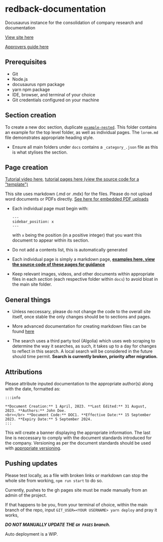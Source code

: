 # redback-documentation

Docusaurus instance for the consolidation of company research and documentation

[View site here](https://redback-operations.github.io/redback-documentation/)

[Approvers guide here](https://redback-operations.github.io/redback-documentation/docs/onboarding/github/approvers-guide)

## Prerequisites 

- Git 
- Node.js
- docusaurus npm package
- yarn npm package
- IDE, browser, and terminal of your choice
- Git credentials configured on your machine

## Section creation

To create a new doc section, duplicate [`example-nested`](https://redback-operations.github.io/redback-documentation/docs/category/example-nested). This folder contains an example for the top level folder, as well as individual pages. The `lorem.md` file demonstrates appropriate heading style.

- Ensure all main folders under `docs` contains a `_category_.json` file as this is what stylises the section. 

## Page creation

[Tutorial video here](https://youtu.be/AbDBXuXaJ_s), [tutorial pages here (view the source code for a "template")](https://redback-operations.github.io/redback-documentation/docs/category/examples--tutorials)

This site uses markdown (.md or .mdx) for the files. Please do not upload word documents or PDFs directly. [See here for embedded PDF uploads](https://redback-operations.github.io/redback-documentation/docs/example/pdf-tutorial)

- Each individual page must begin with:

    ```
    ---
    sidebar_position: x
    ---
    ```

    with `x` being the position (in a positive integer) that you want this document to appear within its section.

- Do not add a contents list, this is automatically generated

- Each individual page is simply a markdown page, **[examples here, view the source code of these pages for guidance](https://redback-operations.github.io/redback-documentation/docs/category/examples--tutorials)**

- Keep relevant images, videos, and other documents within appropriate files in each *section* (each respective folder within `docs`) to avoid bloat in the main site folder.

## General things

- Unless neccessary, please do not change the code to the overall site itself, once stable the only changes should be to sections and pages.

-  More advanced documentation for creating markdown files can be found [here](https://docusaurus.io/docs/next)

- The search uses a third party tool (Algolia) which uses web scraping to determine the way it searches, as such, it takes up to a day for changes to reflect in this search. A local search will be considered in the future should time permit. **Search is currently broken, priority after migration.**

## Attributions

Please attribute inputed documentation to the appropriate author(s) along with the date, formatted as:

```
:::info

**Document Creation:** 1 April, 2023. **Last Edited:** 31 August, 2023. **Authors:** John Doe.
<br></br> **Document Code:** DOC1. **Effective Date:** 15 September 2023. **Expiry Date:** 5 September 2024.
:::
```

This will create a banner displaying the appropriate information. The last line is neccessary to comply with the document standards introduced for the company. Versioning as per the document standards should be used with [appropriate versioning](https://docusaurus.io/docs/versioning).

## Pushing updates

Please test locally, as a file with broken links or markdown can stop the whole site from working, `npm run start` to do so.

Currently, pushes to the gh pages site must be made manually from an admin of the project.

If that happens to be you, from your terminal of choice, within the main branch of the repo, input `GIT_USER=<YOUR USERNAME> yarn deploy` and pray it works,

***DO NOT MANUALLY UPDATE THE `GH PAGES` branch.***

Auto deployment is a WIP.
